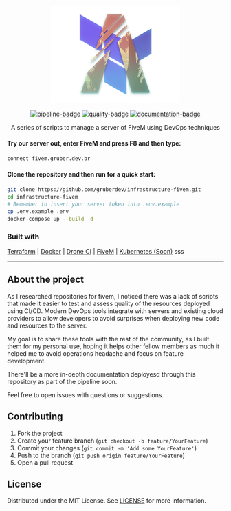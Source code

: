 <!-- PROJECT LOGO -->
<table>
<br />
<p align="center">

  <img src="./assets/logo.png" alt="Logo" width="300" height="225">

  <div align="center">

<a href='https://drone.gruber.dev.br/gruberdev/infrastructure-fivem' target='_blank'>![pipeline-badge]</a>
<a href='https://www.codefactor.io/repository/github/gruberdev/infrastructure-fivem' target='_blank'>![quality-badge]</a>
<a href='https://documentation.roleplay.gruber.dev.br' target='_blank'>![documentation-badge]</a>

</div>
  <p align="center">
    A series of scripts to manage a server of FiveM using DevOps techniques
    <br />

#### Try our server out, enter FiveM and press F8 and then type:

```sh
connect fivem.gruber.dev.br
```

#### Clone the repository and then run for a quick start:

```sh
git clone https://github.com/gruberdev/infrastructure-fivem.git
cd infrastructure-fivem
# Remember to insert your server token into .env.example
cp .env.example .env
docker-compose up --build -d
```

### Built with

[Terraform](https://www.terraform.io) | [Docker](http://docker.com) | [Drone CI](https://www.drone.io) | [FiveM](https://fivem.net/) | [Kubernetes (Soon)](https://kubernetes.io/)
sss

---

<!-- ABOUT THE PROJECT -->

## About the project

As I researched repositories for fivem, I noticed there was a lack of scripts that made it easier to test and assess quality of the resources deployed using CI/CD. Modern DevOps tools integrate with servers and existing cloud providers to allow developers to avoid surprises when deploying new code and resources to the server.

My goal is to share these tools with the rest of the community, as I built them for my personal use, hoping it helps other fellow members as much it helped me to avoid operations headache and focus on feature development.

There'll be a more in-depth documentation deployesd through this repository as part of the pipeline soon.

Feel free to open issues with questions or suggestions.

<!-- CONTRIBUTING -->

## Contributing

1. Fork the project
2. Create your feature branch (`git checkout -b feature/YourFeature`)
3. Commit your changes (`git commit -m 'Add some YourFeature'`)
4. Push to the branch (`git push origin feature/YourFeature`)
5. Open a pull request

<!-- LICENSE -->

## License

Distributed under the MIT License. See [LICENSE](https://github.com/gruberdev/infrastructure-fivem/blob/main/LICENSE) for more information.

<!-- BADGE IMAGES URLs -->

[quality-badge]: https://img.shields.io/codefactor/grade/github/gruberdev/infrastructure-fivem?label=Code%20Quality&color=46bac0&labelColor=1F1F1F&logo=CodeFactor&style=flat-square
[pipeline-badge]: https://img.shields.io/drone/build/gruberdev/infrastructure-fivem?label=Pipeline%20Status&color=46bac0&labelColor=1F1F1F&logo=Drone&style=flat-square&server=https%3A%2F%2Fdrone.gruber.dev.br
[documentation-badge]: https://img.shields.io/badge/project%20docs-onlinedocumentation?style=flat-square&logo=Hack%20Hands&color=46bac0&labelColor=1F1F1F&logo

<!-- PROJECT BADGE HYPERLINKS -->

[pipeline-url]: https://drone.gruber.dev.br/gruberdev/infrastructure-fivem
[quality-url]: https://www.codefactor.io/repository/github/gruberdev/infrastructure-fivem
[documentation-url]: https://documentation.roleplay.gruber.dev.br
